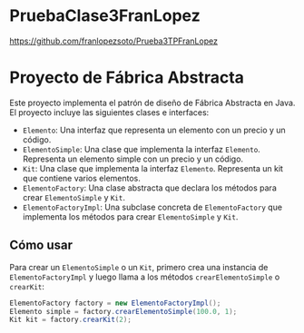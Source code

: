 # PruebaClase3FranLopez

https://github.com/franlopezsoto/Prueba3TPFranLopez



# Proyecto de Fábrica Abstracta

Este proyecto implementa el patrón de diseño de Fábrica Abstracta en Java. El proyecto incluye las siguientes clases e interfaces:

- `Elemento`: Una interfaz que representa un elemento con un precio y un código.
- `ElementoSimple`: Una clase que implementa la interfaz `Elemento`. Representa un elemento simple con un precio y un código.
- `Kit`: Una clase que implementa la interfaz `Elemento`. Representa un kit que contiene varios elementos.
- `ElementoFactory`: Una clase abstracta que declara los métodos para crear `ElementoSimple` y `Kit`.
- `ElementoFactoryImpl`: Una subclase concreta de `ElementoFactory` que implementa los métodos para crear `ElementoSimple` y `Kit`.

## Cómo usar

Para crear un `ElementoSimple` o un `Kit`, primero crea una instancia de `ElementoFactoryImpl` y luego llama a los métodos `crearElementoSimple` o `crearKit`:

```java
ElementoFactory factory = new ElementoFactoryImpl();
Elemento simple = factory.crearElementoSimple(100.0, 1);
Kit kit = factory.crearKit(2);
```

